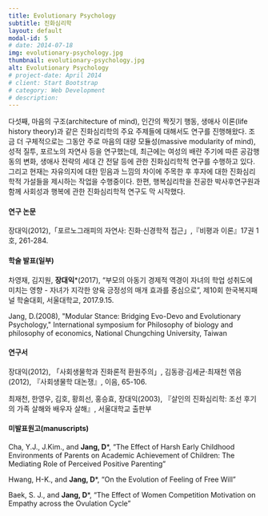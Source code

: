 ```yaml
---
title: Evolutionary Psychology
subtitle: 진화심리학
layout: default
modal-id: 5
# date: 2014-07-18
img: evolutionary-psychology.jpg
thumbnail: evolutionary-psychology.jpg
alt: Evolutionary Psychology
# project-date: April 2014
# client: Start Bootstrap
# category: Web Development
# description: 
---
```


다섯째, 마음의 구조(architecture of mind), 인간의 짝짓기 행동, 생애사 이론(life history theory)과 같은 진화심리학의 주요 주제들에 대해서도 연구를 진행해왔다. 조금 더 구체적으로는 그동안 주로 마음의 대량 모듈성(massive modularity of mind), 성적 질투, 포르노의 자연사 등을 연구했는데, 최근에는 여성의 배란 주기에 따른 공감행동의 변화, 생애사 전략의 세대 간 전달 등에 관한 진화심리학적 연구를 수행하고 있다. 그리고 현재는 자유의지에 대한 믿음과 느낌의 차이에 주목한 후 후자에 대한 진화심리학적 가설들을 제시하는 작업을 수행중이다. 한편, 행복심리학을 전공한 박사후연구원과 함께 사회성과 행복에 관한 진화심리학적 연구도 막 시작했다.

#### 연구 논문
장대익(2012),「포르노그래피의 자연사: 진화·신경학적 접근」,『비평과 이론』17권 1호, 261-284.

#### 학술 발표(일부)
차영재, 김지원, **장대익***(2017), “부모의 아동기 경제적 역경이 자녀의 학업 성취도에 미치는 영향 - 자녀가 지각한 양육 긍정성의 매개 효과를 중심으로”, 제10회 한국복지패널 학술대회, 서울대학교, 2017.9.15.

Jang, D.(2008), "Modular Stance: Bridging Evo-Devo and Evolutionary Psychology," International symposium for Philosophy of biology and philosophy of economics, National Chungching University, Taiwan

#### 연구서
장대익(2012), 「사회생물학과 진화론적 환원주의」, 김동광·김세균·최재천 엮음(2012), 『사회생물학 대논쟁』, 이음, 65-106.

최재천, 한영우, 김호, 황희선, 홍승효, 장대익(2003), 『살인의 진화심리학: 조선 후기의 가족 살해와 배우자 살해』, 서울대학교 출판부

#### 미발표원고(manuscripts)
Cha, Y.J., J.Kim., and **Jang, D***, “The Effect of Harsh Early Childhood Environments of Parents on Academic Achievement of Children: The Mediating Role of Perceived Positive Parenting”

Hwang, H-K., and **Jang, D***, “On the Evolution of Feeling of Free Will”

Baek, S. J., and **Jang, D***, “The Effect of Women Competition Motivation on Empathy across the Ovulation Cycle”
